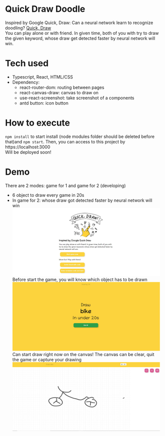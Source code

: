 # Quick Draw Doodle

Inspired by Google Quick, Draw: Can a neural network learn to recognize doodling? [Quick, Draw](https://quickdraw.withgoogle.com/)<br/>
You can play alone or with friend. In given time, both of you with try to draw the given keyword, whose draw get detected faster by neural network will win.

Tech used
====
- Typescript, React, HTML/CSS
- Dependency: 
  - react-router-dom: routing between pages
  - react-canvas-draw: canvas to draw on
  - use-react-screenshot: take screenshot of a components
  - antd button: icon button
  
How to execute
====
`npm install` to start install (node modules folder should be deleted before that)and `npm start`. Then, you can access to this project by
https://localhost:3000 <br/>
Will be deployed soon!


Demo
====
There are 2 modes: game for 1 and game for 2 (developing)<br/>
- 6 object to draw every game in 20s
- In game for 2: whose draw got detected faster by neural network will win
![home page](/screenshots/homepage.JPG "Homepage") <br/>
Before start the game, you will know which object has to be drawn
![keyword panel](/screenshots/keyword-panel.JPG "Keyword page") <br/>
Can start draw right now on the canvas! The canvas can be clear, quit the game or capture your drawing
![Alt text](/screenshots/draw-canvas.JPG "Draw canvas") <br/>

